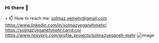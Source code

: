 ### Hi there 👋

• 📫 How to reach me: 
solmaz.yemehr@gmail.com 
https://www.linkedin.com/in/solmazyeganehmehr/
https://solmazyeganehmehr.carrd.co/
https://www.novypro.com/profile_projects/solmazyeganeh-mehr
![image](https://github.com/SolmazYeganehMehr/SolmazYeganehMehr/assets/26638652/3406bab3-293f-4833-ab5e-5be570d3301f)

